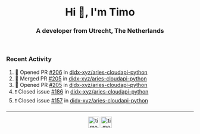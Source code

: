 <h1 align="center">Hi 👋, I'm Timo</h1>
<h3 align="center">A developer from Utrecht, The Netherlands</h3>
<br/>
<!-- https://github.com/rahuldkjain/github-profile-readme-generator --!>

<!--  <p align="left"><img src="https://github-readme-stats.vercel.app/api?username=timoglastra&show_icons=true&count_private=true&" alt="timoglastra" /></p> --!>

<!--
Github language stats
<p align="left"><img src="https://github-readme-stats.vercel.app/api/top-langs/?username=timoglastra&layout=compact" alt="timoglastra" /><p>
-->

<!-- Codestats language stats -->
<!-- <p align="left"><img src="https://codestats-readme.vercel.app/api/top-langs/?username=timoglastra&layout=compact&language_count=12" alt="timoglastra" /><p>    --!>
  
<h3>Recent Activity</h3>

<!--START_SECTION:activity-->
1. 💪 Opened PR [#206](https://github.com/didx-xyz/aries-cloudapi-python/pull/206) in [didx-xyz/aries-cloudapi-python](https://github.com/didx-xyz/aries-cloudapi-python)
2. 🎉 Merged PR [#205](https://github.com/didx-xyz/aries-cloudapi-python/pull/205) in [didx-xyz/aries-cloudapi-python](https://github.com/didx-xyz/aries-cloudapi-python)
3. 💪 Opened PR [#205](https://github.com/didx-xyz/aries-cloudapi-python/pull/205) in [didx-xyz/aries-cloudapi-python](https://github.com/didx-xyz/aries-cloudapi-python)
4. ❗️ Closed issue [#186](https://github.com/didx-xyz/aries-cloudapi-python/issues/186) in [didx-xyz/aries-cloudapi-python](https://github.com/didx-xyz/aries-cloudapi-python)
5. ❗️ Closed issue [#157](https://github.com/didx-xyz/aries-cloudapi-python/issues/157) in [didx-xyz/aries-cloudapi-python](https://github.com/didx-xyz/aries-cloudapi-python)
<!--END_SECTION:activity-->

---

<p align="center">
<a href="https://twitter.com/timoglastra" target="blank"><img align="center" src="https://cdn.jsdelivr.net/npm/simple-icons@3.0.1/icons/twitter.svg" alt="timoglastra" height="30" width="30" /></a>
<a href="https://linkedin.com/in/timoglastra" target="blank"><img align="center" src="https://cdn.jsdelivr.net/npm/simple-icons@3.0.1/icons/linkedin.svg" alt="timoglastra" height="30" width="30" /></a>
</p>



